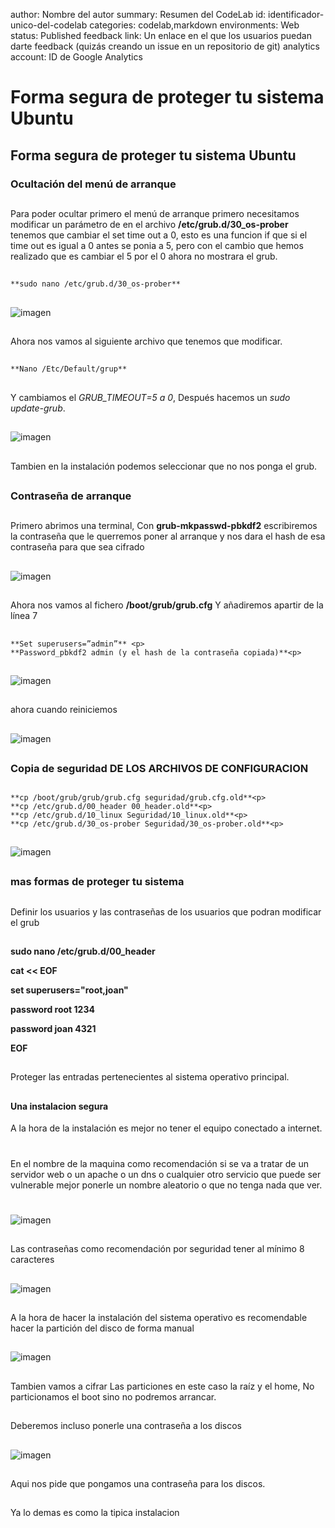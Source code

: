 author: Nombre del autor
summary: Resumen del CodeLab
id: identificador-unico-del-codelab
categories: codelab,markdown
environments: Web
status: Published
feedback link: Un enlace en el que los usuarios puedan darte feedback (quizás creando un issue en un repositorio de git)
analytics account: ID de Google Analytics

 

# Forma segura de proteger tu sistema Ubuntu 
## Forma segura de proteger tu sistema Ubuntu 

### Ocultación del menú de arranque
##
##
Para poder ocultar primero el menú de arranque primero necesitamos modificar un parámetro de en el archivo **/etc/grub.d/30_os-prober** tenemos que cambiar el set time out a 0, esto es una funcion if que si el time out es igual a 0 antes se ponia a 5, pero con el cambio que hemos realizado que es cambiar el 5 por el 0 ahora no mostrara el grub.
##
##

~~~
**sudo nano /etc/grub.d/30_os-prober**
~~~

##
##
![imagen](img/1.png)
##
##
Ahora nos vamos al siguiente archivo que tenemos que modificar.
##
##
~~~
**Nano /Etc/Default/grup**
~~~
##
##
Y cambiamos el 
*GRUB_TIMEOUT=5 a 0*, 
Después hacemos un *sudo update-grub*.
##
##
![imagen](img/2.png)
##
##
Tambien en la instalación podemos seleccionar que no nos ponga el grub.


##
##
### Contraseña de arranque
##
##
Primero abrimos una terminal, Con **grub-mkpasswd-pbkdf2** escribiremos la contraseña que le querremos poner al arranque y nos dara el hash de esa contraseña para que sea cifrado
##
##
![imagen](img/3.png)

##
##

Ahora nos vamos al fichero **/boot/grub/grub.cfg**
Y añadiremos apartir de la línea 7 
##
~~~<p>
**Set superusers=”admin”** <p>
**Password_pbkdf2 admin (y el hash de la contraseña copiada)**<p>
~~~
##
##
![imagen](img/4.png)
##
##
ahora cuando reiniciemos
##
##
![imagen](img/5.png)
##
##
### Copia de seguridad DE LOS ARCHIVOS DE CONFIGURACION
##

~~~
**cp /boot/grub/grub/grub.cfg seguridad/grub.cfg.old**<p>
**cp /etc/grub.d/00_header 00_header.old**<p>
**cp /etc/grub.d/10_linux Seguridad/10_linux.old**<p>
**cp /etc/grub.d/30_os-prober Seguridad/30_os-prober.old**<p>
~~~
##
##

![imagen](img/6.png)
##
##
### mas formas de proteger tu sistema
##
##
Definir los usuarios y las contraseñas de los usuarios que podran modificar el grub
##
**sudo nano /etc/grub.d/00_header**<p>
**cat << EOF**<p>
**set superusers="root,joan"**<p>
**password root 1234** <p>
**password joan 4321**<p>
**EOF**
##
##
Proteger las entradas pertenecientes al sistema operativo principal.
##
##
#### Una instalacion segura
A la hora de la instalación es mejor no tener el equipo conectado a internet.
#
En el nombre de la maquina como recomendación si se va a tratar de un servidor web o un apache o un dns o cualquier otro servicio que puede ser vulnerable mejor ponerle un nombre aleatorio o que no tenga nada que ver.
#
![imagen](img/8.png)
##
Las contraseñas como recomendación por seguridad tener al mínimo 8 caracteres
##
![imagen](img/9.png)
##
A la hora de hacer la instalación del sistema operativo es recomendable hacer la partición del disco de forma manual
##
![imagen](img/10.png)
##
Tambien vamos a cifrar Las particiones en este caso la raíz y el home, No particionamos el boot sino no podremos arrancar.
##
Deberemos incluso ponerle una contraseña a los discos 
##
![imagen](img/11.png)
##
##
Aqui nos pide que pongamos una contraseña para los discos.
##
Ya lo demas es como la tipica instalacion

